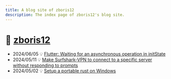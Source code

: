 ```yaml
---
title: A blog site of zboris12
description: The index page of zboris12's blog site.
---
```

# 🌊 [zboris12](https://zboris12.github.io/README.html)

* 2024/06/05 💡 [Flutter: Waiting for an asynchronous operation in initState](240605-flutter-awaitinitstate.html)
* 2024/05/11 💡 [Make Surfshark-VPN to connect to a specific server without responding to prompts](240511-surfsharkvpn.html)
* 2024/05/02 💡 [Setup a portable rust on Windows](240502-rust-portable.html)
